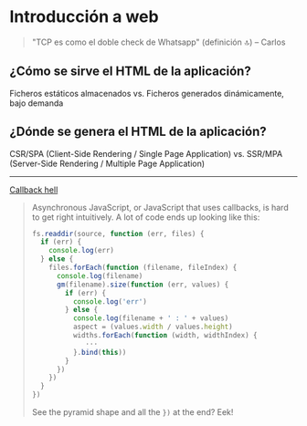 # Introducción a web
> "TCP es como el doble check de Whatsapp" (definición 🔝)
> – Carlos

## ¿Cómo se sirve el HTML de la aplicación?
Ficheros estáticos almacenados
vs.
Ficheros generados dinámicamente, bajo demanda

## ¿Dónde se genera el HTML de la aplicación?
CSR/SPA (Client-Side Rendering / Single Page Application)
vs.
SSR/MPA (Server-Side Rendering / Multiple Page Application)

---

[Callback hell](http://callbackhell.com/)

> Asynchronous JavaScript, or JavaScript that uses callbacks, is hard to get right intuitively. A lot of code ends up looking like this:
> ```javascript
> fs.readdir(source, function (err, files) {
>   if (err) {
>     console.log(err)
>   } else {
>     files.forEach(function (filename, fileIndex) {
>       console.log(filename)
>       gm(filename).size(function (err, values) {
>         if (err) {
>           console.log('err')
>         } else {
>           console.log(filename + ' : ' + values)
>           aspect = (values.width / values.height)
>           widths.forEach(function (width, widthIndex) {
>              ···
>           }.bind(this))
>         }
>       })
>     })
>   }
> })
> ```
>
> See the pyramid shape and all the `})` at the end? Eek!
